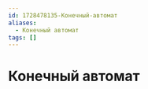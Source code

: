 ```yaml
---
id: 1728478135-Конечный-автомат
aliases:
  - Конечный автомат
tags: []
---
```


# Конечный автомат

